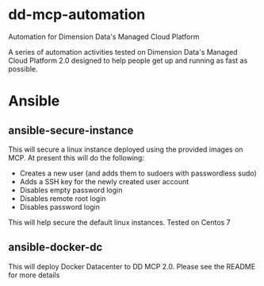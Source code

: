 # dd-mcp-automation
Automation for Dimension Data's Managed Cloud Platform

A series of automation activities tested on Dimension Data's Managed Cloud Platform 2.0 designed to help people get up and running as fast as possible.

# **Ansible**

## ansible-secure-instance
This will secure a linux instance deployed using the provided images on MCP. 
At present this will do the following:
* Creates a new user (and adds them to sudoers with passwordless sudo)
* Adds a SSH key for the newly created user account
* Disables empty password login
* Disables remote root login
* Disables password login

This will help secure the default linux instances. Tested on Centos 7

## ansible-docker-dc
This will deploy Docker Datacenter to DD MCP 2.0. Please see the README for more details
